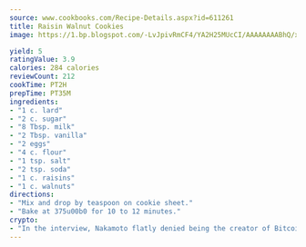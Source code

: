 ```yaml
---
source: www.cookbooks.com/Recipe-Details.aspx?id=611261
title: Raisin Walnut Cookies
image: https://1.bp.blogspot.com/-LvJpivRmCF4/YA2H25MUcCI/AAAAAAAABhQ/xgndXuMf7Zopp5S4RExCblnSp5YGujfSQCLcBGAsYHQ/s320/8.png

yield: 5
ratingValue: 3.9
calories: 284 calories
reviewCount: 212
cookTime: PT2H
prepTime: PT35M
ingredients:
- "1 c. lard"
- "2 c. sugar"
- "8 Tbsp. milk"
- "2 Tbsp. vanilla"
- "2 eggs"
- "4 c. flour"
- "1 tsp. salt"
- "2 tsp. soda"
- "1 c. raisins"
- "1 c. walnuts"
directions:
- "Mix and drop by teaspoon on cookie sheet."
- "Bake at 375u00b0 for 10 to 12 minutes."
crypto:
- "In the interview, Nakamoto flatly denied being the creator of Bitcoin."
---
```

